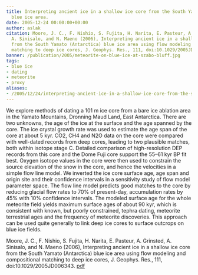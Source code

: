 ```yaml
---
title: Interpreting ancient ice in a shallow ice core from the South Yamato (Antarctica)
  blue ice area.
date: 2005-12-24 00:00:00+00:00
author: aslak
citation: Moore, J. C., F. Nishio, S. Fujita, H. Narita, E. Pasteur, A. Grinsted,
  A. Sinisalo, and N. Maeno (2006), Interpreting ancient ice in a shallow ice core
  from the South Yamato (Antarctica) blue ice area using flow modeling and compositional
  matching to deep ice cores, J. Geophys. Res., 111, doi:10.1029/2005JD006343.
banner: /publication/2005/meteorite-on-blue-ice-at-szabo-bluff.jpg
tags:
- blue ice
- dating
- meteorite
- proxy
aliases:
- /2005/12/24/interpreting-ancient-ice-in-a-shallow-ice-core-from-the-south-yamato-antarctica-blue-ice-area/
---
```


We explore methods of dating a 101 m ice core from a bare ice ablation area in the Yamato Mountains, Dronning Maud Land, East Antarctica. There are two unknowns, the age of the ice at the surface and the age spanned by the core. The ice crystal growth rate was used to estimate the age span of the core at about 5 kyr. <!--more--> CO2, CH4 and N2O data on the core were compared with well-dated records from deep cores, leading to two plausible matches, both within isotope stage C. Detailed comparison of high-resolution DEP records from this core and the Dome Fuji core support the 55–61 kyr BP fit best. Oxygen isotope values in the core were then used to constrain the source elevation of the snow in the core, and hence the velocities in a simple flow line model. We inverted the ice core surface age, age span and origin site and their confidence intervals in a sensitivity study of flow model parameter space. The flow line model predicts good matches to the core by reducing glacial flow rates to 70% of present-day, accumulation rates by 45% with 10% confidence intervals. The modeled surface age for the whole meteorite field yields maximum surface ages of about 90 kyr, which is consistent with known, but poorly constrained, tephra dating, meteorite terrestrial ages and the frequency of meteorite discoveries. This approach can be used quite generally to link deep ice cores to surface outcrops on blue ice fields.

Moore, J. C., F. Nishio, S. Fujita, H. Narita, E. Pasteur, A. Grinsted, A. Sinisalo, and N. Maeno (2006), Interpreting ancient ice in a shallow ice core from the South Yamato (Antarctica) blue ice area using flow modeling and compositional matching to deep ice cores, J. Geophys. Res., 111, doi:10.1029/2005JD006343. [pdf](/pdf/Moore_jgr06a_S_Yamato_blue_ice_core.pdf)